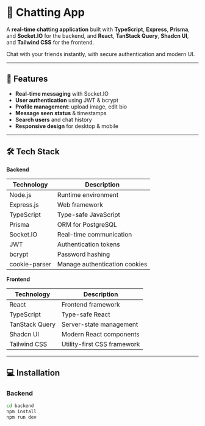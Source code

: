 # 💬 Chatting App

A **real-time chatting application** built with **TypeScript**, **Express**, **Prisma**, and **Socket.IO** for the backend, and **React**, **TanStack Query**, **Shadcn UI**, and **Tailwind CSS** for the frontend.  

Chat with your friends instantly, with secure authentication and modern UI.

---

## 🚀 Features

- **Real-time messaging** with Socket.IO  
- **User authentication** using JWT & bcrypt  
- **Profile management**: upload image, edit bio  
- **Message seen status** & timestamps  
- **Search users** and chat history  
- **Responsive design** for desktop & mobile  

---

## 🛠️ Tech Stack

**Backend**  

| Technology      | Description                               |
|----------------|-------------------------------------------|
| Node.js         | Runtime environment                        |
| Express.js      | Web framework                              |
| TypeScript      | Type-safe JavaScript                        |
| Prisma          | ORM for PostgreSQL                          |
| Socket.IO       | Real-time communication                     |
| JWT             | Authentication tokens                       |
| bcrypt          | Password hashing                            |
| cookie-parser   | Manage authentication cookies               |

**Frontend**  

| Technology      | Description                               |
|----------------|-------------------------------------------|
| React           | Frontend framework                          |
| TypeScript      | Type-safe React                              |
| TanStack Query  | Server-state management                     |
| Shadcn UI       | Modern React components                      |
| Tailwind CSS    | Utility-first CSS framework                  |

---

## 💻 Installation

### Backend
```bash
cd backend
npm install
npm run dev
